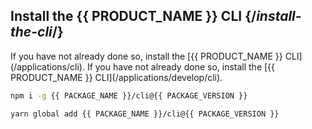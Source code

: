 ## Install the {{ PRODUCT_NAME }} CLI {/*install-the-cli*/}

<Condition version="4">
If you have not already done so, install the [{{ PRODUCT_NAME }} CLI](/applications/cli).
</Condition>

<Condition version=">4">
If you have not already done so, install the [{{ PRODUCT_NAME }} CLI](/applications/develop/cli).
</Condition>

<SnippetGroup>

```bash tabLabel="npm"
npm i -g {{ PACKAGE_NAME }}/cli@{{ PACKAGE_VERSION }}
```

```bash tabLabel="Yarn"
yarn global add {{ PACKAGE_NAME }}/cli@{{ PACKAGE_VERSION }}
```

</SnippetGroup>
